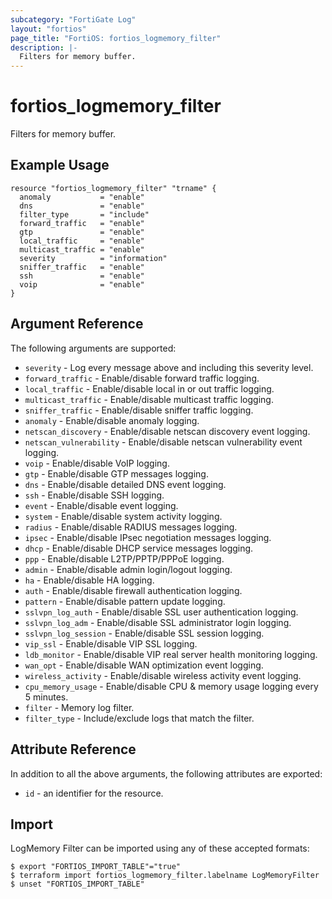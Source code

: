 ```yaml
---
subcategory: "FortiGate Log"
layout: "fortios"
page_title: "FortiOS: fortios_logmemory_filter"
description: |-
  Filters for memory buffer.
---
```


# fortios_logmemory_filter
Filters for memory buffer.

## Example Usage

```hcl
resource "fortios_logmemory_filter" "trname" {
  anomaly           = "enable"
  dns               = "enable"
  filter_type       = "include"
  forward_traffic   = "enable"
  gtp               = "enable"
  local_traffic     = "enable"
  multicast_traffic = "enable"
  severity          = "information"
  sniffer_traffic   = "enable"
  ssh               = "enable"
  voip              = "enable"
}
```

## Argument Reference


The following arguments are supported:

* `severity` - Log every message above and including this severity level.
* `forward_traffic` - Enable/disable forward traffic logging.
* `local_traffic` - Enable/disable local in or out traffic logging.
* `multicast_traffic` - Enable/disable multicast traffic logging.
* `sniffer_traffic` - Enable/disable sniffer traffic logging.
* `anomaly` - Enable/disable anomaly logging.
* `netscan_discovery` - Enable/disable netscan discovery event logging.
* `netscan_vulnerability` - Enable/disable netscan vulnerability event logging.
* `voip` - Enable/disable VoIP logging.
* `gtp` - Enable/disable GTP messages logging.
* `dns` - Enable/disable detailed DNS event logging.
* `ssh` - Enable/disable SSH logging.
* `event` - Enable/disable event logging.
* `system` - Enable/disable system activity logging.
* `radius` - Enable/disable RADIUS messages logging.
* `ipsec` - Enable/disable IPsec negotiation messages logging.
* `dhcp` - Enable/disable DHCP service messages logging.
* `ppp` - Enable/disable L2TP/PPTP/PPPoE logging.
* `admin` - Enable/disable admin login/logout logging.
* `ha` - Enable/disable HA logging.
* `auth` - Enable/disable firewall authentication logging.
* `pattern` - Enable/disable pattern update logging.
* `sslvpn_log_auth` - Enable/disable SSL user authentication logging.
* `sslvpn_log_adm` - Enable/disable SSL administrator login logging.
* `sslvpn_log_session` - Enable/disable SSL session logging.
* `vip_ssl` - Enable/disable VIP SSL logging.
* `ldb_monitor` - Enable/disable VIP real server health monitoring logging.
* `wan_opt` - Enable/disable WAN optimization event logging.
* `wireless_activity` - Enable/disable wireless activity event logging.
* `cpu_memory_usage` - Enable/disable CPU & memory usage logging every 5 minutes.
* `filter` - Memory log filter.
* `filter_type` - Include/exclude logs that match the filter.


## Attribute Reference

In addition to all the above arguments, the following attributes are exported:
* `id` - an identifier for the resource.

## Import

LogMemory Filter can be imported using any of these accepted formats:
```
$ export "FORTIOS_IMPORT_TABLE"="true"
$ terraform import fortios_logmemory_filter.labelname LogMemoryFilter
$ unset "FORTIOS_IMPORT_TABLE"
```
